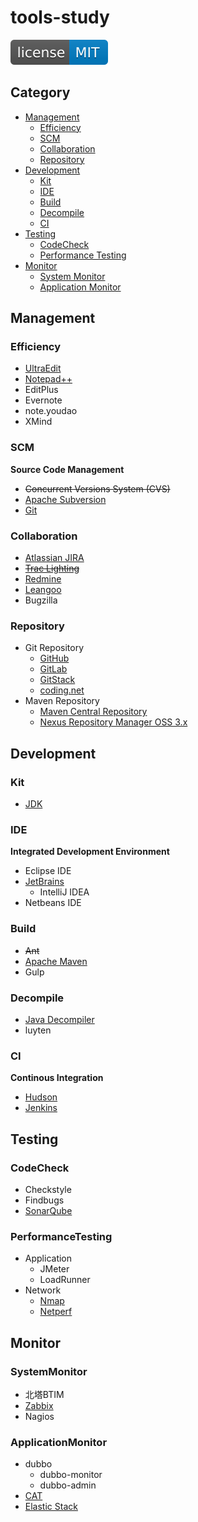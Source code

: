 # tools-study

[![License](svg/license-MIT-blue.svg)](LICENSE)


## Category

- [Management](#management)
  - [Efficiency](#efficiency)
  - [SCM](#scm)
  - [Collaboration](#collaboration)
  - [Repository](#repository)
- [Development](#development)
  - [Kit](#kit)
  - [IDE](#ide)
  - [Build](#build)
  - [Decompile](#decompile)
  - [CI](#ci)
- [Testing](#testing)
  - [CodeCheck](#codecheck)
  - [Performance Testing](#performancetesting)
- [Monitor](monitor/Monitor.md)
  - [System Monitor](#systemmonitor)
  - [Application Monitor](#applicationmonitor)

## Management

### Efficiency

- [UltraEdit](http://www.ultraedit.com/)
- [Notepad++](efficiency/npp/npp.md)
- EditPlus
- Evernote
- note.youdao
- XMind

### SCM
**Source Code Management**

- ~~Concurrent Versions System (CVS)~~
- [Apache Subversion](scm/svn/Subversion.md)
- [Git](scm/git/Git.md)

### Collaboration

- [Atlassian JIRA](https://www.atlassian.com/software/jira)
- [~~Trac Lighting~~](https://trac.edgewall.org/)
- [Redmine](collaboration/redmine/Redmine.md)
- [Leangoo](https://www.leangoo.com/)
- Bugzilla

### Repository

- Git Repository
  - [GitHub](https://github.com/shawn0915)
  - [GitLab](repository/gitlab/GitLab.md)
  - [GitStack](https://gitstack.com/)
  - [coding.net](https://coding.net)
- Maven Repository
  - [Maven Central Repository](http://mvnrepository.com/repos/central)
  - [Nexus Repository Manager OSS 3.x](repository/nexus/Nexus.md)

## Development

### Kit

- [JDK](kit/JDK.md)

### IDE
**Integrated Development Environment**

- Eclipse IDE
- [JetBrains](https://www.jetbrains.com/)
  - IntelliJ IDEA
- Netbeans IDE

### Build

- ~~Ant~~
- [Apache Maven](build/maven/Maven.md)
- Gulp

### Decompile

- [Java Decompiler](http://jd.benow.ca/)
- luyten

### CI
**Continous Integration**

- [Hudson](ci/Hudson.md)
- [Jenkins](ci/jenkins/Jenkins.md)

## Testing

### CodeCheck

- Checkstyle
- Findbugs
- [SonarQube](testing/SonarQube.md)

### PerformanceTesting

- Application
  - JMeter
  - LoadRunner
- Network
  - [Nmap](testing/Nmap.md)
  - [Netperf](testing/Netperf.md)

## Monitor

### SystemMonitor

- 北塔BTIM
- [Zabbix](monitor/zabbix/Zabbix.md)
- Nagios

### ApplicationMonitor

- dubbo
  - dubbo-monitor
  - dubbo-admin
- [CAT](monitor/cat/CAT.md)
- [Elastic Stack](https://github.com/shawn0915/linux-study/blob/master/devOps/elk/README.md)

